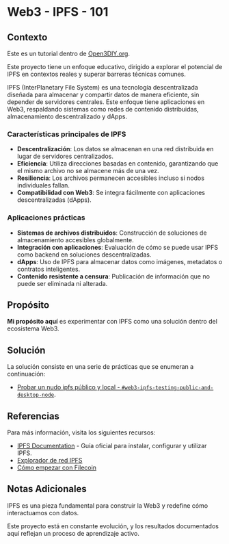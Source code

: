 # Web3 - IPFS - 101

## Contexto

Este es un tutorial dentro de [Open3DIY.org](https://github.com/open3diy/org/blob/main/README.md).

Este proyecto tiene un enfoque educativo, dirigido a explorar el potencial de IPFS en contextos reales y superar barreras técnicas comunes. 

IPFS (InterPlanetary File System) es una tecnología descentralizada diseñada para almacenar y compartir datos de manera eficiente, sin depender de servidores centrales. Este enfoque tiene aplicaciones en Web3, respaldando sistemas como redes de contenido distribuidas, almacenamiento descentralizado y dApps. 

### Características principales de IPFS

- **Descentralización**: Los datos se almacenan en una red distribuida en lugar de servidores centralizados.
- **Eficiencia**: Utiliza direcciones basadas en contenido, garantizando que el mismo archivo no se almacene más de una vez.
- **Resiliencia**: Los archivos permanecen accesibles incluso si nodos individuales fallan.
- **Compatibilidad con Web3**: Se integra fácilmente con aplicaciones descentralizadas (dApps).

### Aplicaciones prácticas

- **Sistemas de archivos distribuidos**: Construcción de soluciones de almacenamiento accesibles globalmente.
- **Integración con aplicaciones**: Evaluación de cómo se puede usar IPFS como backend en soluciones descentralizadas.
- **dApps**: Uso de IPFS para almacenar datos como imágenes, metadatos o contratos inteligentes.
- **Contenido resistente a censura**: Publicación de información que no puede ser eliminada ni alterada.

## Propósito

**Mi propósito aquí** es experimentar con IPFS como una solución dentro del ecosistema Web3.  

## Solución

La solución consiste en una serie de prácticas que se enumeran a continuación:
- [Probar un nudo ipfs público y local - `#web3-ipfs-testing-public-and-desktop-node`](web3-ipfs-testing-public-and-desktop-node/README.md).

## Referencias

Para más información, visita los siguientes recursos:

- [IPFS Documentation](https://docs.ipfs.tech/) - Guía oficial para instalar, configurar y utilizar IPFS.
- [Explorador de red IPFS](https://explore.ipld.io/)
- [Cómo empezar con Filecoin](https://filecoin.io/)

## Notas Adicionales

IPFS es una pieza fundamental para construir la Web3 y redefine cómo interactuamos con datos.

Este proyecto está en constante evolución, y los resultados documentados aquí reflejan un proceso de aprendizaje activo.

